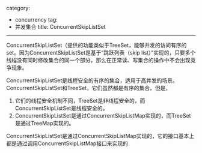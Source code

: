 ﻿category: 
- concurrency
tag:
- 并发集合
title: ConcurrentSkipListSet
---
ConcurrentSkipListSet（提供的功能类似于TreeSet，能够并发的访问有序的set。因为ConcurrentSkipListSet是基于“跳跃列表（skip
list）”实现的，只要多个线程没有同时修改集合的同一个部分，那么在正常读、写集合的操作中不会出现竞争现象。

ConcurrentSkipListSet是线程安全的有序的集合，适用于高并发的场景。ConcurrentSkipListSet和TreeSet，它们虽然都是有序的集合。但是，
1. 它们的线程安全机制不同，TreeSet是非线程安全的，而ConcurrentSkipListSet是线程安全的。
2. ConcurrentSkipListSet是通过ConcurrentSkipListMap实现的，而TreeSet是通过TreeMap实现的。

ConcurrentSkipListSet是通过ConcurrentSkipListMap实现的，它的接口基本上都是通过调用ConcurrentSkipListMap接口来实现的
